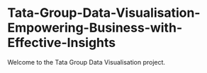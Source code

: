 # Tata-Group-Data-Visualisation-Empowering-Business-with-Effective-Insights
Welcome to the Tata Group Data Visualisation project.
